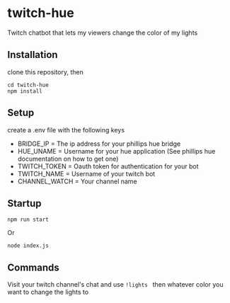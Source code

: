 # twitch-hue
Twitch chatbot that lets my viewers change the color of my lights

## Installation 
clone this repository, then
```
cd twitch-hue
npm install
```

## Setup
create a .env file with the following keys
- BRIDGE_IP = The ip address for your phillips hue bridge
- HUE_UNAME = Username for your hue application (See phillips hue documentation on how to get one)
- TWITCH_TOKEN = Oauth token for authentication for your bot
- TWITCH_NAME = Username of your twitch bot
- CHANNEL_WATCH = Your channel name

## Startup
```
npm run start
```
Or
```
node index.js
```

## Commands
Visit your twitch channel's chat and use
```!lights ```
then whatever color you want to change the lights to
